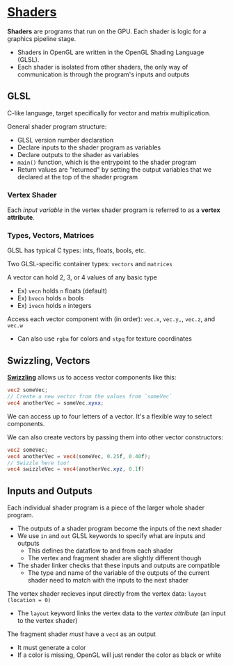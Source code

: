 # [Shaders](https://learnopengl.com/Getting-started/Shaders)

**Shaders** are programs that run on the GPU. Each shader is logic for a graphics pipeline stage.
* Shaders in OpenGL are written in the OpenGL Shading Language (GLSL).
* Each shader is isolated from other shaders, the only way of communication is through the program's inputs and outputs

## GLSL
C-like language, target specifically for vector and matrix multiplication.

General shader program structure:
* GLSL version number declaration
* Declare inputs to the shader program as variables
* Declare outputs to the shader as variables
* `main()` function, which is the entrypoint to the shader program
* Return values are "returned" by setting the output variables that we declared at the top of the shader program

### Vertex Shader
Each *input variable* in the vertex shader program is referred to as a **vertex attribute**.

### Types, Vectors, Matrices
GLSL has typical C types: ints, floats, bools, etc.

Two GLSL-specific container types: `vectors` and `matrices`

A vector can hold 2, 3, or 4 values of any basic type
* Ex) `vecn` holds `n` floats (default)
* Ex) `bvecn` holds `n` bools
* Ex) `ivecn` holds `n` integers

Access each vector component with (in order): `vec.x`, `vec.y,`, `vec.z`, and `vec.w`
* Can also use `rgba` for colors and `stpq` for texture coordinates

## Swizzling, Vectors

[**Swizzling**](https://en.wikipedia.org/wiki/Swizzling_(computer_graphics)) allows us to access vector components like this:

```glsl
vec2 someVec;
// Create a new vector from the values from `someVec`
vec4 anotherVec = someVec.xyxx;
```
We can access up to four letters of a vector. It's a flexible way to select components.

We can also create vectors by passing them into other vector constructors:

```glsl
vec2 someVec;
vec4 anotherVec = vec4(someVec, 0.25f, 0.40f);
// Swizzle here too!
vec4 swizzleVec = vec4(anotherVec.xyz, 0.1f)
```

## Inputs and Outputs

Each individual shader program is a piece of the larger whole shader program.
* The outputs of a shader program become the inputs of the next shader
* We use `in` and `out` GLSL keywords to specify what are inputs and outputs
  * This defines the dataflow to and from each shader
  * The vertex and fragment shader are slightly different though
* The shader linker checks that these inputs and outputs are compatible
  * The type and name of the variable of the outputs of the current shader need to match with the inputs to the next shader

The vertex shader recieves input directly from the vertex data: `layout (location = 0)`
* The `layout` keyword links the vertex data to the *vertex attribute* (an input to the vertex shader)

The fragment shader *must* have a `vec4` as an output
* It must generate a color
* If a color is missing, OpenGL will just render the color as black or white

